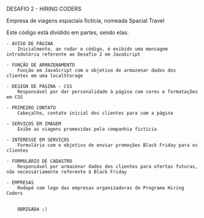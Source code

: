  DESAFIO 2 - HIRING CODERS

 Empresa de viagens espaciais fictícia, nomeada Spacial Travel

Este código está dividido em partes, sendo elas: 

    - AVISO DE PÁGINA
        Inicialmente, ao rodar o código, é exibido uma mensagem introdutória referente ao Desafio 2 em JavaScript

    - FUNÇÃO DE ARMAZENAMENTO
        Função em JavaScript com o objetivo de armazenar dados dos clientes em uma localStorage

    - DESIGN DE PÁGINA - CSS
        Responsável por dar personalidade à página com cores e formatações em CSS

    - PRIMEIRO CONTATO
        Cabeçalho, contato inicial dos clientes para com a página

    - SERVIÇOS EM IMAGEM
        Exibe as viagens promovidas pela companhia fictícia

    - INTERESSE EM SERVIÇOS
        Formulário com o objetivo de enviar promoções Black Friday para os clientes

    - FORMULÁRIO DE CADASTRO
        Responsável por armazenar dados dos clientes para ofertas futuras, não necessáriamente referente à Black Friday

    - EMPRESAS
        Rodapé com logo das empresas organizadoras do Programa Hiring Coders


        OBRIGADA ;) 

